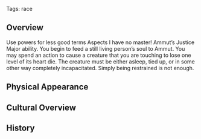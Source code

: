 Tags: race

## Overview

Use powers for less good terms
Aspects
I have no master!
Ammut’s Justice
Major ability.
You begin to feed a still living person’s soul to Ammut. You may spend an action to cause a creature that you are touching to lose one level of its heart die. The creature must be either asleep, tied up, or in some other way completely incapacitated. Simply being restrained is not enough. 

## Physical Appearance



## Cultural Overview



## History


